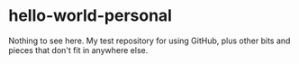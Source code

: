 # hello-world-personal
Nothing to see here. My test repository for using GitHub, plus other bits and pieces that don't fit in anywhere else.
